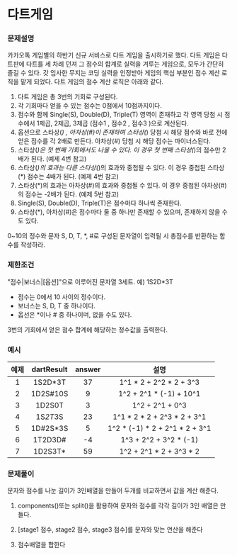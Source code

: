 
# 다트게임

### 문제설명
카카오톡 게임별의 하반기 신규 서비스로 다트 게임을 출시하기로 했다. 다트 게임은 다트판에 다트를 세 차례 던져 그 점수의 합계로 실력을 겨루는 게임으로, 모두가 간단히 즐길 수 있다.
갓 입사한 무지는 코딩 실력을 인정받아 게임의 핵심 부분인 점수 계산 로직을 맡게 되었다. 다트 게임의 점수 계산 로직은 아래와 같다.

1. 다트 게임은 총 3번의 기회로 구성된다.
2. 각 기회마다 얻을 수 있는 점수는 0점에서 10점까지이다.
3. 점수와 함께 Single(S), Double(D), Triple(T) 영역이 존재하고 각 영역 당첨 시 점수에서 1제곱, 2제곱, 3제곱 (점수1 , 점수2 , 점수3 )으로 계산된다.
4. 옵션으로 스타상(*) , 아차상(#)이 존재하며 스타상(*) 당첨 시 해당 점수와 바로 전에 얻은 점수를 각 2배로 만든다. 아차상(#) 당첨 시 해당 점수는 마이너스된다.
5. 스타상(*)은 첫 번째 기회에서도 나올 수 있다. 이 경우 첫 번째 스타상(*)의 점수만 2배가 된다. (예제 4번 참고)
6. 스타상(*)의 효과는 다른 스타상(*)의 효과와 중첩될 수 있다. 이 경우 중첩된 스타상(*) 점수는 4배가 된다. (예제 4번 참고)
7. 스타상(*)의 효과는 아차상(#)의 효과와 중첩될 수 있다. 이 경우 중첩된 아차상(#)의 점수는 -2배가 된다. (예제 5번 참고)
8. Single(S), Double(D), Triple(T)은 점수마다 하나씩 존재한다.
9. 스타상(*), 아차상(#)은 점수마다 둘 중 하나만 존재할 수 있으며, 존재하지 않을 수도 있다.

0~10의 정수와 문자 S, D, T, *, #로 구성된 문자열이 입력될 시 총점수를 반환하는 함수를 작성하라.

### 제한조건
"점수|보너스|[옵션]"으로 이루어진 문자열 3세트.
예) 1S2D*3T

- 점수는 0에서 10 사이의 정수이다.
- 보너스는 S, D, T 중 하나이다.
- 옵선은 *이나 # 중 하나이며, 없을 수도 있다.

3번의 기회에서 얻은 점수 합계에 해당하는 정수값을 출력한다.

### 예시

|예제|dartResult|answer|설명|
|:---:|:---:|:---:|:---:|
|1|1S2D*3T|37|1^1 * 2 + 2^2 * 2 + 3^3|
|2|1D2S#10S|9|1^2 + 2^1 * (-1) + 10^1|
|3|1D2S0T|3|1^2 + 2^1 + 0^3|
|4|1S*2T*3S|23|1^1 * 2 * 2 + 2^3 * 2 + 3^1|
|5|1D#2S*3S|5|1^2 * (-1) * 2 + 2^1 * 2 + 3^1|
|6|1T2D3D#|-4|1^3 + 2^2 + 3^2 * (-1)|
|7|1D2S3T*|59|1^2 + 2^1 * 2 + 3^3 * 2|


### 문제풀이

문자와 점수를 나눈 길이가 3인배열을 만들어 두개를 비교하면서 값을 계산 해준다.

1) components()또는 split()을 활용하여 문자와 점수를 각각 길이가 3인 배열은 만들다.

2) [stage1 점수, stage2 점수, stage3 점수]를 문자와 맞는 연산을 해준다

3) 점수배열을 합한다

